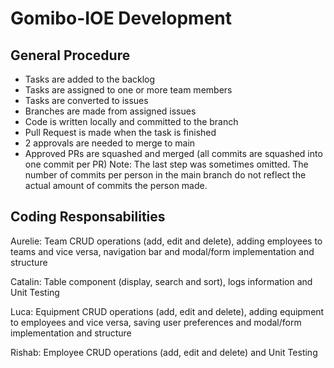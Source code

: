 # Gomibo-IOE Development

## General Procedure
- Tasks are added to the backlog
- Tasks are assigned to one or more team members
- Tasks are converted to issues
- Branches are made from assigned issues
- Code is written locally and committed to the branch
- Pull Request is made when the task is finished
- 2 approvals are needed to merge to main
- Approved PRs are squashed and merged (all commits are squashed into one commit per PR)
Note: The last step was sometimes omitted. The number of commits per person in the main branch do not reflect the actual amount of commits the person made.

## Coding Responsabilities
Aurelie: Team CRUD operations (add, edit and delete), adding employees to teams and vice versa, navigation bar and modal/form implementation and structure

Catalin: Table component (display, search and sort), logs information and Unit Testing

Luca: Equipment CRUD operations (add, edit and delete), adding equipment to employees and vice versa, saving user preferences and modal/form implementation and structure

Rishab: Employee CRUD operations (add, edit and delete) and Unit Testing
